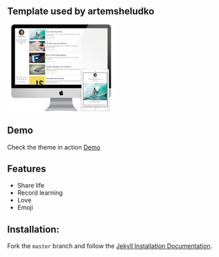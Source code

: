 ## Template used by artemsheludko

<img src="https://github.com/artemsheludko/flexible-jekyll/blob/master/assets/img/promo-img.jpg" width="250" height="200" /></br>

## Demo

Check the theme in action [Demo](https://artemsheludko.github.io/flexible-jekyll/)

## Features

- Share life
- Record learning
- Love
- Emoji

## Installation:

Fork the ``master`` branch and follow the [Jekyll Installation Documentation](https://jekyllrb.com/docs/installation/).

